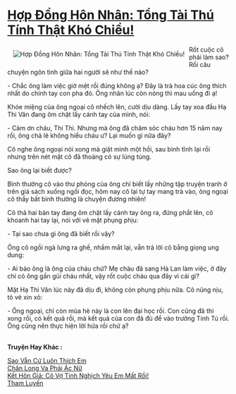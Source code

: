 <a href="https://utruyen.com/truyen/hop-dong-hon-nhan-tong-tai-thu-tinh-that-kho-chieu/19524/" title="Hợp Đồng Hôn Nhân: Tổng Tài Thú Tính Thật Khó Chiều!"><h1>Hợp Đồng Hôn Nhân: Tổng Tài Thú Tính Thật Khó Chiều!</h1></a><div style="display:table"><img align="right" style="float: left; padding: 10px;" src="https://utruyen.com/images/story/200x260/hop-dong-hon-nhan-tong-tai-thu-tinh-that-kho-chieu.jpg" alt="Hợp Đồng Hôn Nhân: Tổng Tài Thú Tính Thật Khó Chiều!">Rốt cuộc cô phải làm sao? Rồi câu chuyện ngôn tình giữa hai người sẽ như thế nào?<p></p>- Chắc ông làm việc giờ mệt rồi đúng không ạ? Đây là trà hoa cúc ông thích nhất do chính tay con pha đó. Ông nhân lúc còn nóng thì mau uống đi ạ! <p></p>Khóe miệng của ông ngoại cô nhếch lên, cười dịu dàng. Lấy tay xoa đầu Hạ Thi Văn đang ôm chặt lấy cánh tay của mình, nói: <p></p>- Cảm ơn cháu, Thi Thi. Nhưng mà ông đã chăm sóc cháu hơn 15 năm nay rồi, ông chả lẽ không hiểu cháu ư? Lại muốn gì nữa đây? <p></p>Cô nghe ông ngoại nói xong mà giật mình một hồi, sau bình tĩnh lại rồi nhưng trên nét mặt cô đã thoáng có sự lúng túng. <p></p>Sao ông lại biết được? <p></p>Bình thường cô vào thư phòng của ông chỉ biết lấy những tập truyện tranh ở trên giá sách xuống ngồi đọc, hôm nay cô lại tự tay mang trà vào, ông ngoại cô thấy bất bình thường là chuyện đương nhiên! <p></p>Cô thả hai bàn tay đang ôm chặt lấy cánh tay ông ra, đứng phắt lên, cô khoanh hai tay lại, nói với vẻ mặt phụng phịu: <p></p>- Tại sao chưa gì ông đã biết rồi vậy? <p></p>Ông cô ngồi ngả lưng ra ghế, nhắm mắt lại, vẫn trả lời cô bằng giọng ung dung: <p></p>- Ai bảo ông là ông của cháu chứ? Mẹ cháu đã sang Hà Lan làm việc, ở đây chỉ có ông gần gũi cháu nhất, vậy rốt cuộc cháu qua đây vì cái gì? <p></p>Mặt Hạ Thi Văn lúc này đã dịu đi, không còn phụng phịu nữa. Cô nũng nịu, tỏ vẻ xin xỏ: <p></p>- Ông ngoại, chỉ còn mùa hè này là con lên đại học rồi. Con cũng đã thi xong rồi, có kết quả rồi, mà kết quả của con đã đủ để vào trường Tinh Tú rồi. Ông cũng nên thực hiện lời hứa rồi chứ ạ?</div><p><br><b>Truyện Hay Khác :</b></p><a href="https://utruyen.com/truyen/sao-van-cu-luon-thich-em/18771/" alt="Sao Vẫn Cứ Luôn Thích Em">Sao Vẫn Cứ Luôn Thích Em</a><br/><a href="https://github.com/quanluxury/ngontinhhot/tree/master/truyenhay/19138/" alt="Chân Long Va Phải Ác Nữ">Chân Long Va Phải Ác Nữ</a><br/><a href="https://github.com/quanluxury/ngontinhhot/tree/master/truyenhay/19534/" alt="Kết Hôn Giả: Cô Vợ Tinh Nghịch Yêu Em Mất Rồi!">Kết Hôn Giả: Cô Vợ Tinh Nghịch Yêu Em Mất Rồi!</a><br/><a href="https://github.com/quanluxury/ngontinhhot/tree/master/truyenhay/19300/" alt="Tham Luyến">Tham Luyến</a><br/>